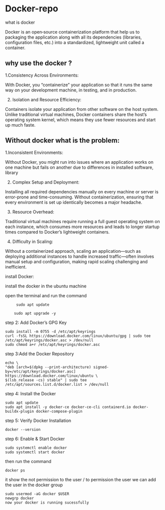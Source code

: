 # Docker-repo

what is docker 

 Docker is an open‐source containerization platform that help us to packaging the application along with all its dependencies (libraries, configuration files, etc.) into a standardized, lightweight unit called a container.

why use the docker ? 
------------------------

   1.Consistency Across Environments:

   With Docker, you “containerize” your application so that it runs the same way on your development machine, in testing, and in production.
   
   2. Isolation and Resource Efficiency:
    
   Containers isolate your application from other software on the host system. Unlike traditional virtual machines, Docker containers share the host’s operating       system kernel, which means they use 
   fewer resources and start up much faste.
      
Without docker what is the problem:
-------------------------------------------------------------------------
   1.Inconsistent Environments:
   
   Without Docker, you might run into issues where an application works on one machine but fails on another due to differences in installed software, 
   library
          
   2. Complex Setup and Deployment:
      
   Installing all required dependencies manually on every machine or server is error-prone and time-consuming. Without containerization, ensuring that every 
   environment is set up identically becomes a major headache.
      
   3. Resource Overhead:
      
   Traditional virtual machines require running a full guest operating system on each instance, which consumes more resources and leads to longer startup times 
    compared to Docker’s lightweight containers.

   4. Difficulty in Scaling:
      
   Without a containerized approach, scaling an application—such as deploying additional instances to handle increased traffic—often involves manual setup and 
   configuration, making rapid scaling challenging and inefficient.

install Docker:

  install the docker in the ubuntu machine 
  
  open the terminal and run the command 
  
         sudo apt update
                   
        sudo apt upgrade -y

   step 2: Add Docker’s GPG Key
   
    sudo install -m 0755 -d /etc/apt/keyrings
    curl -fsSL https://download.docker.com/linux/ubuntu/gpg | sudo tee /etc/apt/keyrings/docker.asc > /dev/null
    sudo chmod a+r /etc/apt/keyrings/docker.asc
  step 3:Add the Docker Repository
  
    echo \
    "deb [arch=$(dpkg --print-architecture) signed-by=/etc/apt/keyrings/docker.asc] https://download.docker.com/linux/ubuntu \
    $(lsb_release -cs) stable" | sudo tee /etc/apt/sources.list.d/docker.list > /dev/null
  step 4: Install the Docker
  
    sudo apt update
    sudo apt install -y docker-ce docker-ce-cli containerd.io docker-buildx-plugin docker-compose-plugin
  step 5: Verify Docker Installation
  
    docker --version
  step 6: Enable & Start Docker
  
    sudo systemctl enable docker
    sudo systemctl start docker
  then run the command 
  
    docker ps 
  it show the not permission to the  user / to permission the  user we can add the user in the docker group
  
    sudo usermod -aG docker $USER
    newgrp docker
    now your docker is running sucessfully 




  


